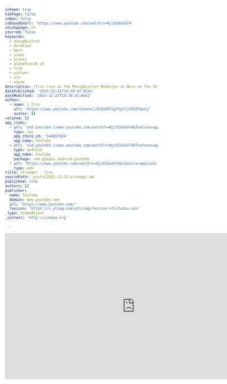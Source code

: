 ```yaml
---
inFeed: true
hasPage: false
inNav: false
isBasedOnUrl: 'https://www.youtube.com/watch?v=NjzXIAaS474'
inLanguage: en
starred: false
keywords:
  - musigbistrot
  - duration
  - bern
  - views
  - krantz
  - planetsarah_ch
  - trio
  - wittwer
  - urs
  - wayne
description: iTrio live at the Musigbistrot Monbijou in Bern on the 18th of April 2015
datePublished: '2015-12-22T14:10:47.024Z'
dateModified: '2015-12-22T14:10:43.065Z'
author:
  - name: i.Trio
    url: 'https://www.youtube.com/channel/UC6oOOT1yF5g71JJhHIPpoLg'
    avatar: {}
related: []
app_links:
  - url: 'vnd.youtube://www.youtube.com/watch?v=NjzXIAaS474&feature=applinks'
    type: ios
    app_store_id: '544007664'
    app_name: YouTube
  - url: 'vnd.youtube://www.youtube.com/watch?v=NjzXIAaS474&feature=applinks'
    type: android
    app_name: YouTube
    package: com.google.android.youtube
  - url: 'https://www.youtube.com/watch?v=NjzXIAaS474&feature=applinks'
    type: web
title: Stranger - live
sourcePath: _posts/2015-12-22-stranger.md
published: true
authors: []
publisher:
  name: YouTube
  domain: www.youtube.com
  url: 'https://www.youtube.com/'
  favicon: 'https://s.ytimg.com/yts/img/favicon-vflz7uhzw.ico'
_type: VideoObject
_context: 'http://schema.org'

---
```

<iframe src="https://cdn.embedly.com/widgets/media.html?src=https%3A%2F%2Fwww.youtube.com%2Fembed%2FNjzXIAaS474%3Ffeature%3Doembed&amp;url=https%3A%2F%2Fwww.youtube.com%2Fwatch%3Fv%3DNjzXIAaS474&amp;image=https%3A%2F%2Fi.ytimg.com%2Fvi%2FNjzXIAaS474%2Fhqdefault.jpg&amp;key=b7d04c9b404c499eba89ee7072e1c4f7&amp;type=text%2Fhtml&amp;schema=youtube" width="854" height="480" scrolling="no" frameborder="0" allowfullscreen="allowfullscreen" style=""></iframe>